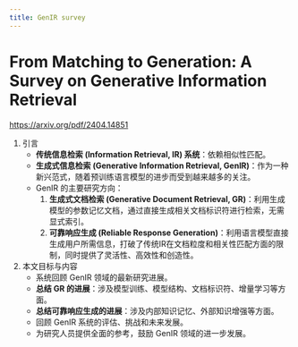 ```yaml
---
title: GenIR survey
---
```


# From Matching to Generation: A Survey on Generative Information Retrieval

https://arxiv.org/pdf/2404.14851

1. 引言
   - **传统信息检索 (Information Retrieval, IR) 系统**：依赖相似性匹配。
   - **生成式信息检索 (Generative Information Retrieval, GenIR)**：作为一种新兴范式，随着预训练语言模型的进步而受到越来越多的关注。
   - GenIR 的主要研究方向：
     1. **生成式文档检索 (Generative Document Retrieval, GR)**：利用生成模型的参数记忆文档，通过直接生成相关文档标识符进行检索，无需显式索引。
     2. **可靠响应生成 (Reliable Response Generation)**：利用语言模型直接生成用户所需信息，打破了传统IR在文档粒度和相关性匹配方面的限制，同时提供了灵活性、高效性和创造性。
2. 本文目标与内容
   - 系统回顾 GenIR 领域的最新研究进展。
   - **总结 GR 的进展**：涉及模型训练、模型结构、文档标识符、增量学习等方面。
   - **总结可靠响应生成的进展**：涉及内部知识记忆、外部知识增强等方面。
   - 回顾 GenIR 系统的评估、挑战和未来发展。
   - 为研究人员提供全面的参考，鼓励 GenIR 领域的进一步发展。